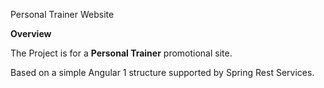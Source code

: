 Personal Trainer Website

**Overview**


The Project is for a **Personal Trainer** promotional site.

Based on a simple Angular 1 structure supported by Spring Rest Services.
